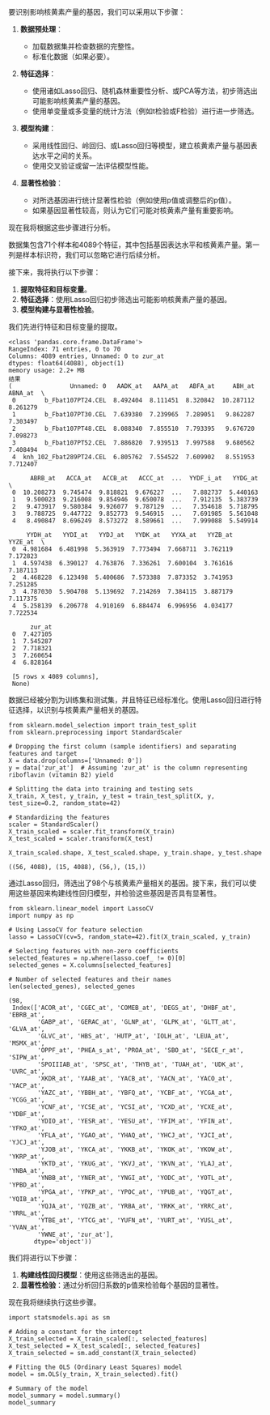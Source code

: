 要识别影响核黄素产量的基因，我们可以采用以下步骤：

1. **数据预处理**：

   - 加载数据集并检查数据的完整性。
   - 标准化数据（如果必要）。
2. **特征选择**：

   - 使用诸如Lasso回归、随机森林重要性分析、或PCA等方法，初步筛选出可能影响核黄素产量的基因。
   - 使用单变量或多变量的统计方法（例如t检验或F检验）进行进一步筛选。
3. **模型构建**：

   - 采用线性回归、岭回归、或Lasso回归等模型，建立核黄素产量与基因表达水平之间的关系。
   - 使用交叉验证或留一法评估模型性能。
4. **显著性检验**：

   - 对所选基因进行统计显著性检验（例如使用p值或调整后的p值）。
   - 如果基因显著性较高，则认为它们可能对核黄素产量有重要影响。

现在我将根据这些步骤进行分析。

数据集包含71个样本和4089个特征，其中包括基因表达水平和核黄素产量。第一列是样本标识符，我们可以忽略它进行后续分析。

接下来，我将执行以下步骤：

1. **提取特征和目标变量**。
2. **特征选择**：使用Lasso回归初步筛选出可能影响核黄素产量的基因。
3. **模型构建与显著性检验**。

我们先进行特征和目标变量的提取。

```
<class 'pandas.core.frame.DataFrame'>
RangeIndex: 71 entries, 0 to 70
Columns: 4089 entries, Unnamed: 0 to zur_at
dtypes: float64(4088), object(1)
memory usage: 2.2+ MB
结果
(                Unnamed: 0   AADK_at   AAPA_at   ABFA_at     ABH_at   ABNA_at  \
 0        b_Fbat107PT24.CEL  8.492404  8.111451  8.320842  10.287112  8.261279   
 1        b_Fbat107PT30.CEL  7.639380  7.239965  7.289051   9.862287  7.303497   
 2        b_Fbat107PT48.CEL  8.088340  7.855510  7.793395   9.676720  7.098273   
 3        b_Fbat107PT52.CEL  7.886820  7.939513  7.997588   9.680562  7.408494   
 4  knh_102_Fbat289PT24.CEL  6.805762  7.554522  7.609902   8.551953  7.712407   
 
      ABRB_at   ACCA_at   ACCB_at   ACCC_at  ...  YYDF_i_at   YYDG_at  \
 0  10.208273  9.745474  9.818821  9.676227  ...   7.882737  5.440163   
 1   9.500023  9.216008  9.854946  9.650078  ...   7.912135  5.383739   
 2   9.473917  9.580384  9.926077  9.787129  ...   7.354618  5.718795   
 3   9.788725  9.447722  9.852773  9.546915  ...   7.691985  5.561048   
 4   8.490847  8.696249  8.573272  8.589661  ...   7.999088  5.549914   
 
     YYDH_at   YYDI_at   YYDJ_at   YYDK_at   YYXA_at   YYZB_at   YYZE_at  \
 0  4.981684  6.481998  5.363919  7.773494  7.668711  3.762119  7.172823   
 1  4.597438  6.390127  4.763876  7.336261  7.600104  3.761616  7.187113   
 2  4.468228  6.123498  5.400686  7.573388  7.873352  3.741953  7.251285   
 3  4.787030  5.904708  5.139692  7.214269  7.384115  3.887179  7.117375   
 4  5.258139  6.206778  4.910169  6.884474  6.996956  4.034177  7.722534   
 
      zur_at  
 0  7.427105  
 1  7.545287  
 2  7.718321  
 3  7.260654  
 4  6.828164  
 
 [5 rows x 4089 columns],
 None)
```

数据已经被分割为训练集和测试集，并且特征已经标准化。使用Lasso回归进行特征选择，以识别与核黄素产量相关的基因。

```
from sklearn.model_selection import train_test_split
from sklearn.preprocessing import StandardScaler

# Dropping the first column (sample identifiers) and separating features and target
X = data.drop(columns=['Unnamed: 0'])
y = data['zur_at']  # Assuming 'zur_at' is the column representing riboflavin (vitamin B2) yield

# Splitting the data into training and testing sets
X_train, X_test, y_train, y_test = train_test_split(X, y, test_size=0.2, random_state=42)

# Standardizing the features
scaler = StandardScaler()
X_train_scaled = scaler.fit_transform(X_train)
X_test_scaled = scaler.transform(X_test)

X_train_scaled.shape, X_test_scaled.shape, y_train.shape, y_test.shape

```

```
((56, 4088), (15, 4088), (56,), (15,))
```

通过Lasso回归，筛选出了98个与核黄素产量相关的基因。接下来，我们可以使用这些基因来构建线性回归模型，并检验这些基因是否具有显著性。

```
from sklearn.linear_model import LassoCV
import numpy as np

# Using LassoCV for feature selection
lasso = LassoCV(cv=5, random_state=42).fit(X_train_scaled, y_train)

# Selecting features with non-zero coefficients
selected_features = np.where(lasso.coef_ != 0)[0]
selected_genes = X.columns[selected_features]

# Number of selected features and their names
len(selected_genes), selected_genes

```

```
(98,
 Index(['ACOR_at', 'CGEC_at', 'COMEB_at', 'DEGS_at', 'DHBF_at', 'EBRB_at',
        'GABP_at', 'GERAC_at', 'GLNP_at', 'GLPK_at', 'GLTT_at', 'GLVA_at',
        'GLVC_at', 'HBS_at', 'HUTP_at', 'IOLH_at', 'LEUA_at', 'MSMX_at',
        'OPPF_at', 'PHEA_s_at', 'PROA_at', 'SBO_at', 'SECE_r_at', 'SIPW_at',
        'SPOIIIAB_at', 'SPSC_at', 'THYB_at', 'TUAH_at', 'UDK_at', 'UVRC_at',
        'XKDR_at', 'YAAB_at', 'YACB_at', 'YACN_at', 'YACO_at', 'YACP_at',
        'YAZC_at', 'YBBH_at', 'YBFQ_at', 'YCBF_at', 'YCGA_at', 'YCGG_at',
        'YCNF_at', 'YCSE_at', 'YCSI_at', 'YCXD_at', 'YCXE_at', 'YDBF_at',
        'YDIO_at', 'YESR_at', 'YESU_at', 'YFIM_at', 'YFIN_at', 'YFKO_at',
        'YFLA_at', 'YGAO_at', 'YHAQ_at', 'YHCJ_at', 'YJCI_at', 'YJCJ_at',
        'YJOB_at', 'YKCA_at', 'YKKB_at', 'YKOK_at', 'YKOW_at', 'YKRP_at',
        'YKTD_at', 'YKUG_at', 'YKVJ_at', 'YKVN_at', 'YLAJ_at', 'YNBA_at',
        'YNBB_at', 'YNER_at', 'YNGI_at', 'YODC_at', 'YOTL_at', 'YPBD_at',
        'YPGA_at', 'YPKP_at', 'YPOC_at', 'YPUB_at', 'YQGT_at', 'YQIB_at',
        'YQJA_at', 'YQZB_at', 'YRBA_at', 'YRKK_at', 'YRRC_at', 'YRRL_at',
        'YTBE_at', 'YTCG_at', 'YUFN_at', 'YURT_at', 'YUSL_at', 'YVAN_at',
        'YWNE_at', 'zur_at'],
       dtype='object'))
```

我们将进行以下步骤：

1. **构建线性回归模型**：使用这些筛选出的基因。
2. **显著性检验**：通过分析回归系数的p值来检验每个基因的显著性。

现在我将继续执行这些步骤。

```
import statsmodels.api as sm

# Adding a constant for the intercept
X_train_selected = X_train_scaled[:, selected_features]
X_test_selected = X_test_scaled[:, selected_features]
X_train_selected = sm.add_constant(X_train_selected)

# Fitting the OLS (Ordinary Least Squares) model
model = sm.OLS(y_train, X_train_selected).fit()

# Summary of the model
model_summary = model.summary()
model_summary

```
